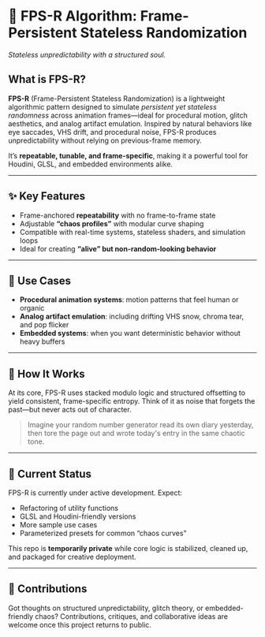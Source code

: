 
# 🎲 FPS-R Algorithm: Frame-Persistent Stateless Randomization

_Stateless unpredictability with a structured soul._

## What is FPS-R?

**FPS-R** (Frame-Persistent Stateless Randomization) is a lightweight algorithmic pattern designed to simulate *persistent yet stateless randomness* across animation frames—ideal for procedural motion, glitch aesthetics, and analog artifact emulation. Inspired by natural behaviors like eye saccades, VHS drift, and procedural noise, FPS-R produces unpredictability without relying on previous-frame memory.

It’s **repeatable, tunable, and frame-specific**, making it a powerful tool for Houdini, GLSL, and embedded environments alike.

---

## ✨ Key Features

- Frame-anchored **repeatability** with no frame-to-frame state  
- Adjustable **“chaos profiles”** with modular curve shaping  
- Compatible with real-time systems, stateless shaders, and simulation loops  
- Ideal for creating **“alive” but non-random-looking behavior**

---

## 🧪 Use Cases

- **Procedural animation systems**: motion patterns that feel human or organic  
- **Analog artifact emulation**: including drifting VHS snow, chroma tear, and pop flicker  
- **Embedded systems**: when you want deterministic behavior without heavy buffers

---

## 🔩 How It Works

At its core, FPS-R uses stacked modulo logic and structured offsetting to yield consistent, frame-specific entropy. Think of it as noise that forgets the past—but never acts out of character.

> Imagine your random number generator read its own diary yesterday, then tore the page out and wrote today's entry in the same chaotic tone.

---

## 🚧 Current Status

FPS-R is currently under active development. Expect:
- Refactoring of utility functions  
- GLSL and Houdini-friendly versions  
- More sample use cases  
- Parameterized presets for common “chaos curves”

This repo is **temporarily private** while core logic is stabilized, cleaned up, and packaged for creative deployment.

---

## 🤝 Contributions

Got thoughts on structured unpredictability, glitch theory, or embedded-friendly chaos? Contributions, critiques, and collaborative ideas are welcome once this project returns to public.
